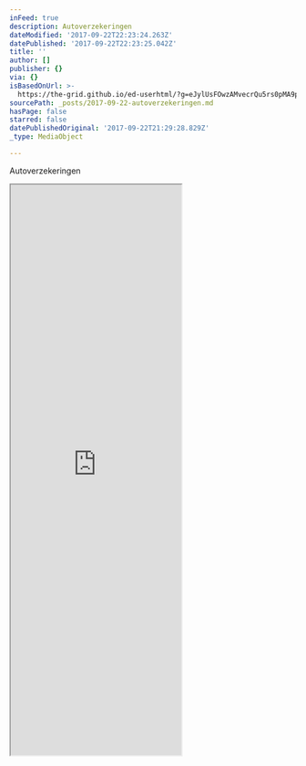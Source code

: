 ```yaml
---
inFeed: true
description: Autoverzekeringen
dateModified: '2017-09-22T22:23:24.263Z'
datePublished: '2017-09-22T22:23:25.042Z'
title: ''
author: []
publisher: {}
via: {}
isBasedOnUrl: >-
  https://the-grid.github.io/ed-userhtml/?g=eJylUsFOwzAMvecrQu5rs0pMA9pKsHHgBBIIiaObuG22tKmSrNtA_DspLTDBkVyS956fbTlOz9b3q6eXh1ta-0bnJJ2uwshjTgJEkAE6f9SYE6l6-kZoOA0cZnslfX1Jk3POu8MVeSdpPMWl8egjqVbtllrUGfuUXI3oGfXHDjPm8eBj4RyjtcUyY3EssUdtOrQugrJUWoHHzprKQtNAhLv4eudNj_YVt2hVW4VnhVptAhpLR0O6PHXCqs6fltlADyPLqLPiv8UqbNGCjjZDtXhMnFOSDgMSGpzLmATljsK0ELI8_1hXpvWggptRCR5mDUoFd-uMJcsFX_CJdbti4H51MInCaGODobgATCYOhFemXY1KWS4TPj-NfqzB7DPG-QKWxV_LJN8kyZp_tdArDNQEbOjSovDfhFMSC7DfWKtGBXXOh3mEKYS_D1swblHYhmGpPgCmOtOx
sourcePath: _posts/2017-09-22-autoverzekeringen.md
hasPage: false
starred: false
datePublishedOriginal: '2017-09-22T21:29:28.829Z'
_type: MediaObject

---
```

Autoverzekeringen

<iframe src="https://the-grid.github.io/ed-userhtml/?g=eJytUlFvmzAQfudXuH5PcJAWZR0gbUkf-tRJrSbt8bCP4MRgahsaVvW_7ygsTTdp2sMQEr7vu---O3Pp1e5u-_D96w2rQm3yKJ0_hVVDHlGIoCj0YTCYR0r37Dli9NRwWjxpFaprlnwQoj19il6iNJ7z0njSkVA63QYWhhYzHvAU4gP0MKGceSczHscKezS2ReeXUJbaaAjYOrt3UNewxC72tnMSiUEfH-h97NANC0NpPiwPnufk_FoyT41ujsyhyfhrL75CJKMLf-k9Z5XD8p-cP3fB9uh-4BGdbvZ03KPRB4qmWZdjufw_jfkXsz026MC8H5ZF6fhHpAHvM65A-0HaBqjKtzfp1jYBNKk5UxBgUaPScLvLeLJZi7WYUd8VI_ZbB9jMtLTGOpIUHwGTGQMZtG22E1OWm0SsLrPvK7BPGRdiDZviT8lMf0mSnfjVRK-RoDlw1KdDGc6A1woLcOfY6FoTuxLjjdA90LrR4k2LSws47vFPZb_-8w" height="1000" style=""></iframe>